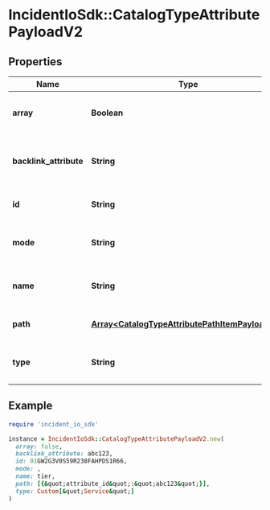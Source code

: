 # IncidentIoSdk::CatalogTypeAttributePayloadV2

## Properties

| Name | Type | Description | Notes |
| ---- | ---- | ----------- | ----- |
| **array** | **Boolean** | Whether this attribute is an array |  |
| **backlink_attribute** | **String** | The attribute to use (if this is a backlink) | [optional] |
| **id** | **String** | The ID of this attribute | [optional] |
| **mode** | **String** | Controls how this attribute is modified | [optional] |
| **name** | **String** | Unique name of this attribute |  |
| **path** | [**Array&lt;CatalogTypeAttributePathItemPayloadV2&gt;**](CatalogTypeAttributePathItemPayloadV2.md) | The path to use (if this is an path) | [optional] |
| **type** | **String** | Catalog type name for this attribute |  |

## Example

```ruby
require 'incident_io_sdk'

instance = IncidentIoSdk::CatalogTypeAttributePayloadV2.new(
  array: false,
  backlink_attribute: abc123,
  id: 01GW2G3V0S59R238FAHPDS1R66,
  mode: ,
  name: tier,
  path: [{&quot;attribute_id&quot;:&quot;abc123&quot;}],
  type: Custom[&quot;Service&quot;]
)
```


